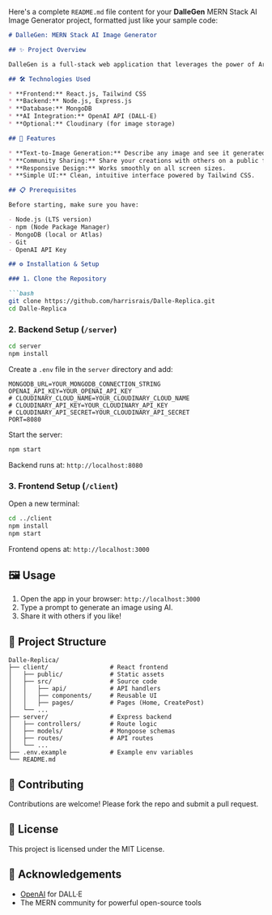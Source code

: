 Here's a complete `README.md` file content for your **DalleGen** MERN Stack AI Image Generator project, formatted just like your sample code:

````markdown
# DalleGen: MERN Stack AI Image Generator

## ✨ Project Overview

DalleGen is a full-stack web application that leverages the power of Artificial Intelligence to generate unique images from textual prompts, similar to OpenAI's DALL·E. Built with the MERN (MongoDB, Express.js, React, Node.js) stack, this application allows users to unleash their creativity by describing an image, having the AI bring it to life, and then sharing it with a community.

## 🛠️ Technologies Used

* **Frontend:** React.js, Tailwind CSS
* **Backend:** Node.js, Express.js
* **Database:** MongoDB
* **AI Integration:** OpenAI API (DALL·E)
* **Optional:** Cloudinary (for image storage)

## 🚀 Features

* **Text-to-Image Generation:** Describe any image and see it generated using AI.
* **Community Sharing:** Share your creations with others on a public feed.
* **Responsive Design:** Works smoothly on all screen sizes.
* **Simple UI:** Clean, intuitive interface powered by Tailwind CSS.

## 📋 Prerequisites

Before starting, make sure you have:

- Node.js (LTS version)
- npm (Node Package Manager)
- MongoDB (local or Atlas)
- Git
- OpenAI API Key

## ⚙️ Installation & Setup

### 1. Clone the Repository

```bash
git clone https://github.com/harrisrais/Dalle-Replica.git
cd Dalle-Replica
````

### 2. Backend Setup (`/server`)

```bash
cd server
npm install
```

Create a `.env` file in the `server` directory and add:

```env
MONGODB_URL=YOUR_MONGODB_CONNECTION_STRING
OPENAI_API_KEY=YOUR_OPENAI_API_KEY
# CLOUDINARY_CLOUD_NAME=YOUR_CLOUDINARY_CLOUD_NAME
# CLOUDINARY_API_KEY=YOUR_CLOUDINARY_API_KEY
# CLOUDINARY_API_SECRET=YOUR_CLOUDINARY_API_SECRET
PORT=8080
```

Start the server:

```bash
npm start
```

Backend runs at: `http://localhost:8080`

### 3. Frontend Setup (`/client`)

Open a new terminal:

```bash
cd ../client
npm install
npm start
```

Frontend opens at: `http://localhost:3000`

## 🖼️ Usage

1. Open the app in your browser: `http://localhost:3000`
2. Type a prompt to generate an image using AI.
3. Share it with others if you like!

## 📁 Project Structure

```
Dalle-Replica/
├── client/                 # React frontend
│   ├── public/             # Static assets
│   ├── src/                # Source code
│   │   ├── api/            # API handlers
│   │   ├── components/     # Reusable UI
│   │   ├── pages/          # Pages (Home, CreatePost)
│   └── ...
├── server/                 # Express backend
│   ├── controllers/        # Route logic
│   ├── models/             # Mongoose schemas
│   ├── routes/             # API routes
│   └── ...
├── .env.example            # Example env variables
└── README.md
```

## 👋 Contributing

Contributions are welcome! Please fork the repo and submit a pull request.

## 📄 License

This project is licensed under the MIT License.

## 🙏 Acknowledgements

* [OpenAI](https://openai.com/) for DALL·E
* The MERN community for powerful open-source tools

```
